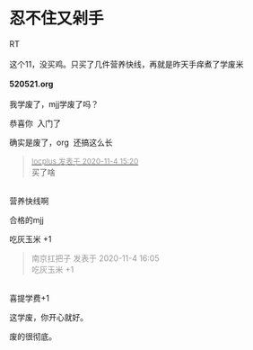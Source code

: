 # 忍不住又剁手


RT<br />
<br />
这个11，没买鸡。只买了几件营养快线，再就是昨天手痒煮了学废米 <br />
<br />
<strong>520521.org</strong><br />
<br />
我学废了，mjj学废了吗？

恭喜你&nbsp;&nbsp;入门了<img id="aimg_q3sIn" onclick="zoom(this, this.src, 0, 0, 0)" class="zoom" src="https://cdn.jsdelivr.net/gh/hishis/forum-master/public/images/patch.gif" onmouseover="img_onmouseoverfunc(this)" onload="thumbImg(this)" border="0" alt="" />

确实是废了，org&nbsp;&nbsp;还搞这么长

<div class="quote"><blockquote><font size="2"><a href="https://www.hostloc.com/forum.php?mod=redirect&amp;goto=findpost&amp;pid=9401955&amp;ptid=762361" target="_blank"><font color="#999999">locplus 发表于 2020-11-4 15:20</font></a></font><br />
买了啥</blockquote></div><br />
营养快线啊<img src="static/image/smiley/default/lol.gif" smilieid="12" border="0" alt="" />

合格的mjj

吃灰玉米 +1

<div class="quote"><blockquote><font color="#999999">南京扛把子 发表于 2020-11-4 16:05</font><br />
<font color="#999999">吃灰玉米 +1</font></blockquote></div><br />
喜提学费+1

这学废，你开心就好。

废的很彻底。<img src="static/image/smiley/default/lol.gif" smilieid="12" border="0" alt="" />
